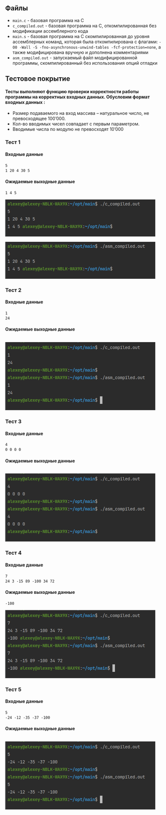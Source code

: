 ## Файлы
- `main.c` - базовая программа на С
- `c_compiled.out` - базовая программа на C, откомпилированная без модификации ассемблерного кода
- `main.s` - базовая программа на C скомпилированная до уровня ассемблерных команд, которая была откомпилирована с флагами: `-O0 -Wall -S -fno-asynchronous-unwind-tables -fcf-protection=none`, а также модифицирована вручную и дополнена комментариями
- `asm_compiled.out` - запускаемый файл модифицированной программы, скомпилированный без использования опций отладки

## Тестовое покрытие
#### Тесты выполняют функцию проверки корректности работы программы на корректных входных данных. Обусловим формат входных данных :
- Размер подаваемого на вход массива – натуральное число, не превосходящее 100’000.
- Кол-во вводимых чисел совпадает с первым параметром.
- Вводимые числа по модулю не превосходят 10’000

### Тест 1
#### Входные данные
```text
5
1 20 4 30 5
```
#### Ожидаемые выходные данные
```text
1 4 5
```
![](./images/test_1_1.png)

![](./images/test_1_2.png)

### Тест 2
#### Входные данные
```text
1
24
```
#### Ожидаемые выходные данные
```text
```
![](./images/test_2.png)

### Тест 3
#### Входные данные
```text
4
0 0 0 0
```
#### Ожидаемые выходные данные
```text
```
![](./images/test_3.png)

### Тест 4
#### Входные данные
```text
7
24 3 -15 89 -100 34 72
```
#### Ожидаемые выходные данные
```text
-100
```
![](./images/test_4.png)

### Тест 5
#### Входные данные
```text
5
-24 -12 -35 -37 -100
```
#### Ожидаемые выходные данные
```text
```
![](./images/test_5.png)